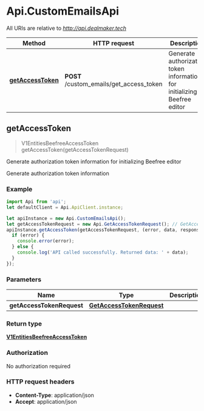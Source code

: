 # Api.CustomEmailsApi

All URIs are relative to *http://api.dealmaker.tech*

Method | HTTP request | Description
------------- | ------------- | -------------
[**getAccessToken**](CustomEmailsApi.md#getAccessToken) | **POST** /custom_emails/get_access_token | Generate authorization token information for initializing Beefree editor



## getAccessToken

> V1EntitiesBeefreeAccessToken getAccessToken(getAccessTokenRequest)

Generate authorization token information for initializing Beefree editor

Generate authorization token information

### Example

```javascript
import Api from 'api';
let defaultClient = Api.ApiClient.instance;

let apiInstance = new Api.CustomEmailsApi();
let getAccessTokenRequest = new Api.GetAccessTokenRequest(); // GetAccessTokenRequest | 
apiInstance.getAccessToken(getAccessTokenRequest, (error, data, response) => {
  if (error) {
    console.error(error);
  } else {
    console.log('API called successfully. Returned data: ' + data);
  }
});
```

### Parameters


Name | Type | Description  | Notes
------------- | ------------- | ------------- | -------------
 **getAccessTokenRequest** | [**GetAccessTokenRequest**](GetAccessTokenRequest.md)|  | 

### Return type

[**V1EntitiesBeefreeAccessToken**](V1EntitiesBeefreeAccessToken.md)

### Authorization

No authorization required

### HTTP request headers

- **Content-Type**: application/json
- **Accept**: application/json

